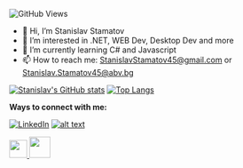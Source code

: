 ![GitHub Views](https://komarev.com/ghpvc/?username=StanchosCodes)
- 👋 Hi, I’m Stanislav Stamatov
- 👀 I’m interested in .NET, WEB Dev, Desktop Dev and more
- 🌱 I’m currently learning C# and Javascript
- 📫 How to reach me: StanislavStamatov45@gmail.com or Stanislav.Stamatov45@abv.bg

<!---
StanchosCodes/StanchosCodes is a ✨ special ✨ repository because its `README.md` (this file) appears on your GitHub profile.
You can click the Preview link to take a look at your changes.
--->

[![Stanislav's GitHub stats](https://github-readme-stats.vercel.app/api?username=StanchosCodes)](https://github.com/StanchosCodes/github-readme-stats)
[![Top Langs](https://github-readme-stats.vercel.app/api/top-langs/?username=StanchosCodes&layout=compact)](https://github.com/StanchosCodes/github-readme-stats)

<b>Ways to connect with me:</b>

[![LinkedIn][1.1]][1]
[![alt text][2.1]][2]

[1.1]: https://i.imgur.com/P3YfQoD.png (LinkedIn)
[2.1]: https://i.imgur.com/P3YfQoD.png (Facebook)

[1]: https://www.linkedin.com/in/stanislav-stamatov-402647255
[2]: https://www.facebook.com/Stanislav.Stamatov45


<picture>
  <a href="https://www.linkedin.com/in/stanislav-stamatov-402647255">
  <img src = "https://www.iconninja.com/files/785/628/39/linkedin-icon.png", width = "32",
  height = "32">
  </a>
</picture>

<picture>
  <a href="https://www.facebook.com/Stanislav.Stamatov45">
  <img src = "https://img.icons8.com/color/452/facebook.png", width = "38",
  height = "38">
  </a>
</picture>
